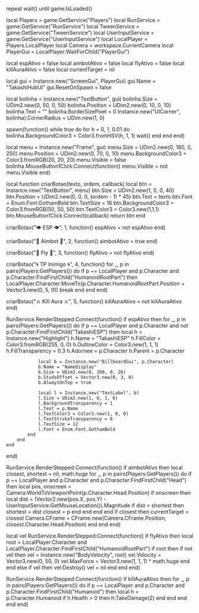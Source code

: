 repeat wait() until game:IsLoaded()

local Players = game:GetService("Players")
local RunService = game:GetService("RunService")
local TweenService = game:GetService("TweenService")
local UserInputService = game:GetService("UserInputService")
local LocalPlayer = Players.LocalPlayer
local Camera = workspace.CurrentCamera
local PlayerGui = LocalPlayer:WaitForChild("PlayerGui")

local espAtivo = false
local aimbotAtivo = false
local flyAtivo = false
local killAuraAtivo = false
local currentTarget = nil

local gui = Instance.new("ScreenGui", PlayerGui)
gui.Name = "TakashiHubUI"
gui.ResetOnSpawn = false

local bolinha = Instance.new("TextButton", gui)
bolinha.Size = UDim2.new(0, 50, 0, 50)
bolinha.Position = UDim2.new(0, 10, 0, 10)
bolinha.Text = ""
bolinha.BorderSizePixel = 0
Instance.new("UICorner", bolinha).CornerRadius = UDim.new(1, 0)

spawn(function()
	while true do
		for h = 0, 1, 0.01 do
			bolinha.BackgroundColor3 = Color3.fromHSV(h, 1, 1)
			wait()
		end
	end
end)

local menu = Instance.new("Frame", gui)
menu.Size = UDim2.new(0, 180, 0, 250)
menu.Position = UDim2.new(0, 70, 0, 10)
menu.BackgroundColor3 = Color3.fromRGB(20, 20, 20)
menu.Visible = false
bolinha.MouseButton1Click:Connect(function()
	menu.Visible = not menu.Visible
end)

local function criarBotao(texto, ordem, callback)
	local btn = Instance.new("TextButton", menu)
	btn.Size = UDim2.new(1, 0, 0, 40)
	btn.Position = UDim2.new(0, 0, 0, (ordem - 1) * 45)
	btn.Text = texto
	btn.Font = Enum.Font.GothamBold
	btn.TextSize = 16
	btn.BackgroundColor3 = Color3.fromRGB(50, 50, 50)
	btn.TextColor3 = Color3.new(1,1,1)
	btn.MouseButton1Click:Connect(callback)
	return btn
end

criarBotao("👁️ ESP 👁️", 1, function()
	espAtivo = not espAtivo
end)

criarBotao("🔫 Aimbot 🔫", 2, function()
	aimbotAtivo = true
end)

criarBotao("🚀 Fly 🚀", 3, function()
	flyAtivo = not flyAtivo
end)

criarBotao("🌀 TP Inimigo 🌀", 4, function()
	for _, p in pairs(Players:GetPlayers()) do
		if p ~= LocalPlayer and p.Character and p.Character:FindFirstChild("HumanoidRootPart") then
			LocalPlayer.Character:MoveTo(p.Character.HumanoidRootPart.Position + Vector3.new(0, 5, 0))
			break
		end
	end
end)

criarBotao("⚔️ Kill Aura ⚔️", 5, function()
	killAuraAtivo = not killAuraAtivo
end)

RunService.RenderStepped:Connect(function()
	if espAtivo then
		for _, p in pairs(Players:GetPlayers()) do
			if p ~= LocalPlayer and p.Character and not p.Character:FindFirstChild("TakashiESP") then
				local h = Instance.new("Highlight")
				h.Name = "TakashiESP"
				h.FillColor = Color3.fromRGB(255, 0, 0)
				h.OutlineColor = Color3.new(1, 1, 1)
				h.FillTransparency = 0.3
				h.Adornee = p.Character
				h.Parent = p.Character

				local b = Instance.new("BillboardGui", p.Character)
				b.Name = "NameDisplay"
				b.Size = UDim2.new(0, 200, 0, 20)
				b.StudsOffset = Vector3.new(0, 3, 0)
				b.AlwaysOnTop = true

				local l = Instance.new("TextLabel", b)
				l.Size = UDim2.new(1, 0, 1, 0)
				l.BackgroundTransparency = 1
				l.Text = p.Name
				l.TextColor3 = Color3.new(1, 0, 0)
				l.TextStrokeTransparency = 0
				l.TextSize = 12
				l.Font = Enum.Font.GothamBold
			end
		end
	end
end)

RunService.RenderStepped:Connect(function()
	if aimbotAtivo then
		local closest, shortest = nil, math.huge
		for _, p in pairs(Players:GetPlayers()) do
			if p ~= LocalPlayer and p.Character and p.Character:FindFirstChild("Head") then
				local pos, onscreen = Camera:WorldToViewportPoint(p.Character.Head.Position)
				if onscreen then
					local dist = (Vector2.new(pos.X, pos.Y) - UserInputService:GetMouseLocation()).Magnitude
					if dist < shortest then
						shortest = dist
						closest = p
					end
				end
			end
		end
		if closest then
			currentTarget = closest
			Camera.CFrame = CFrame.new(Camera.CFrame.Position, closest.Character.Head.Position)
		end
	end
end)

local vel
RunService.RenderStepped:Connect(function()
	if flyAtivo then
		local root = LocalPlayer.Character and LocalPlayer.Character:FindFirstChild("HumanoidRootPart")
		if root then
			if not vel then
				vel = Instance.new("BodyVelocity", root)
				vel.Velocity = Vector3.new(0, 50, 0)
				vel.MaxForce = Vector3.new(1, 1, 1) * math.huge
			end
		end
	else
		if vel then
			vel:Destroy()
			vel = nil
		end
	end
end)

RunService.RenderStepped:Connect(function()
	if killAuraAtivo then
		for _, p in pairs(Players:GetPlayers()) do
			if p ~= LocalPlayer and p.Character and p.Character:FindFirstChild("Humanoid") then
				local h = p.Character.Humanoid
				if h.Health > 0 then
					h:TakeDamage(2)
				end
			end
		end
	end
end)
